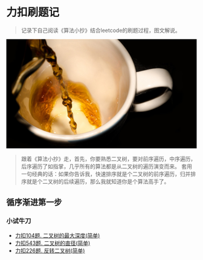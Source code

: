 # 力扣刷题记

> 记录下自己阅读《算法小抄》结合leetcode的刷题过程，图文解说。

<div align="center">
    <p>
      <img src="./resources/coffee.jpg" style="margin: 0 auto; width: 850px;" />
    </p>
</div>

> 跟着《算法小抄》走，首先，你要熟悉二叉树，要对前序遍历，中序遍历，后序遍历了如指掌，几乎所有的算法都是从二叉树的遍历演变而来。
> 套用一句经典的话：如果你告诉我，快速排序就是个二叉树的前序遍历，归并排序就是个二叉树的后续遍历，那么我就知道你是个算法高手了。

## 循序渐进第一步

### 小试牛刀
* [力扣104题. 二叉树的最大深度(简单)](doc/primarySchool/Q_104.md)
* [力扣543题. 二叉树的直径(简单)](doc/primarySchool/Q_543.md)
* [力扣226题. 反转二叉树(简单)](doc/primarySchool/Q_226.md)



